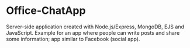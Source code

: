 # Office-ChatApp

Server-side application created with Node.js/Express, MongoDB, EJS and JavaScript. 
Example for an app where people can write posts and share some information; app similar to Facebook (social app).
